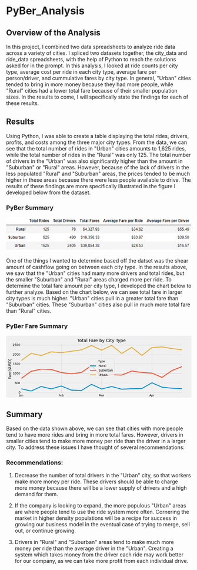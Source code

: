 # PyBer_Analysis

## Overview of the Analysis
In this project, I combined two data spreadsheets to analyze ride data across a variety of cities. I spliced two datasets together, the city_data and ride_data spreadsheets, with the help of Python to reach the solutions asked for in the prompt. In this analysis, I looked at ride counts per city type, average cost per ride in each city type, average fare per person/driver, and cummulative fares by city type. In general, "Urban" cities tended to bring in more money because they had more people, while "Rural" cities had a lower total fare because of their smaller population sizes. In the results to come, I will specifically state the findings for each of these results.

## Results
Using Python, I was able to create a table displaying the total rides, drivers, profits, and costs among the three major city types. From the data, we can see that the total number of rides in "Urban" cities amounts to 1,625 rides, while the total number of rides in the "Rural" was only 125. The total number of drivers in the "Urban" was also significantly higher than the amount in "Suburban" or "Rural" areas.  However, because of the lack of drivers in the less populated "Rural" and "Suburban" areas, the prices tended to be much higher in these areas because there were less people available to drive. The results of these findings are more specifically illustrated in the figure I developed below from the dataset.

### PyBer Summary
![PyBer_Summary_df](Analysis/PyBer_Summary_df.PNG)

One of the things I wanted to determine based off the datset was the shear amount of cashflow going on between each city type. In the results above, we saw that the "Urban" cities had many more drivers and total rides, but the smaller "Suburban" and "Rural" areas charged more per ride. To determine the total fare amount per city type, I developed the chart below to further analyze. Based on the chart below, we can see total fare in larger city types is much higher. "Urban" cities pull in a greater total fare than "Suburban" cities. These "Suburban" cities also pull in much more total fare than "Rural" cities.

### PyBer Fare Summary
![PyBer_fare_summary](Analysis/PyBer_fare_summary.png)

## Summary
Based on the data shown above, we can see that cities with more people tend to have more rides and bring in more total fares. However, drivers in smaller cities tend to make more money per ride than the driver in a larger city. To address these issues I have thought of several recommendations:

### Recommendations:
1) Decrease the number of total drivers in the "Urban" city, so that workers make more money per ride. These drivers should be able to charge more money because there will be a lower supply of drivers and a high demand for them. 

2) If the company is looking to expand, the more populous "Urban" areas are where people tend to use the ride system more often. Cornering the market in higher density populations will be a recipe for success in growing our business model in the eventual case of trying to merge, sell out, or continue growing.

3) Drivers in "Rural" and "Suburban" areas tend to make much more money per ride than the average driver in the "Urban". Creating a system which takes money from the driver each ride may work better for our company, as we can take more profit from each individual drive.
